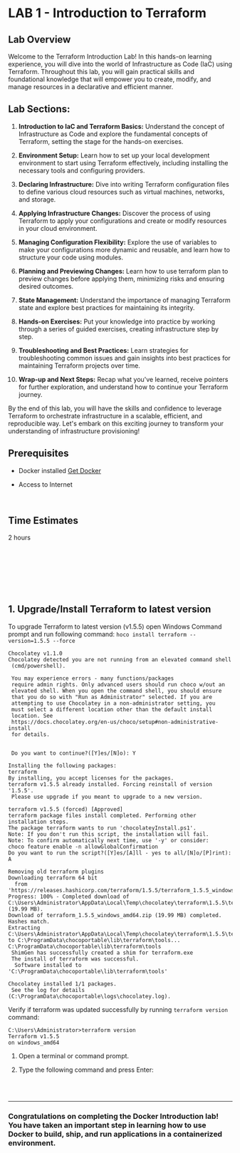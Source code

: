 # LAB 1 - Introduction to Terraform

## Lab Overview

Welcome to the Terraform Introduction Lab! In this hands-on learning experience, you will dive into the world of Infrastructure as Code (IaC) using Terraform. Throughout this lab, you will gain practical skills and foundational knowledge that will empower you to create, modify, and manage resources in a declarative and efficient manner.

## Lab Sections:

1. <b>Introduction to IaC and Terraform Basics:</b> Understand the concept of Infrastructure as Code and explore the fundamental concepts of Terraform, setting the stage for the hands-on exercises.

2. <b>Environment Setup:</b> Learn how to set up your local development environment to start using Terraform effectively, including installing the necessary tools and configuring providers.

3. <b>Declaring Infrastructure:</b> Dive into writing Terraform configuration files to define various cloud resources such as virtual machines, networks, and storage.

4. <b>Applying Infrastructure Changes:</b> Discover the process of using Terraform to apply your configurations and create or modify resources in your cloud environment.

5. <b>Managing Configuration Flexibility:</b> Explore the use of variables to make your configurations more dynamic and reusable, and learn how to structure your code using modules.

6. <b>Planning and Previewing Changes:</b> Learn how to use terraform plan to preview changes before applying them, minimizing risks and ensuring desired outcomes.

7. <b>State Management:</b> Understand the importance of managing Terraform state and explore best practices for maintaining its integrity.

8. <b>Hands-on Exercises:</b> Put your knowledge into practice by working through a series of guided exercises, creating infrastructure step by step.

9. <b>Troubleshooting and Best Practices:</b> Learn strategies for troubleshooting common issues and gain insights into best practices for maintaining Terraform projects over time.

10. <b>Wrap-up and Next Steps:</b> Recap what you've learned, receive pointers for further exploration, and understand how to continue your Terraform journey.

By the end of this lab, you will have the skills and confidence to leverage Terraform to orchestrate infrastructure in a scalable, efficient, and reproducible way. Let's embark on this exciting journey to transform your understanding of infrastructure provisioning!



## Prerequisites

- Docker installed [Get Docker](https://docs.docker.com/get-docker/)

- Access to Internet

<br>

## Time Estimates

2 hours

<br>

<br></br>
---

## 1. Upgrade/Install Terraform to latest version

To upgrade Terraform to latest version (v1.5.5) open Windows Command prompt and run following command: `hoco install terraform --version=1.5.5 --force`

```C:\Users\Administrator>choco install terraform --version=1.5.5 --force
Chocolatey v1.1.0
Chocolatey detected you are not running from an elevated command shell
 (cmd/powershell).

 You may experience errors - many functions/packages
 require admin rights. Only advanced users should run choco w/out an
 elevated shell. When you open the command shell, you should ensure
 that you do so with "Run as Administrator" selected. If you are
 attempting to use Chocolatey in a non-administrator setting, you
 must select a different location other than the default install
 location. See
 https://docs.chocolatey.org/en-us/choco/setup#non-administrative-install
 for details.


 Do you want to continue?([Y]es/[N]o): Y

Installing the following packages:
terraform
By installing, you accept licenses for the packages.
terraform v1.5.5 already installed. Forcing reinstall of version '1.5.5'.
 Please use upgrade if you meant to upgrade to a new version.

terraform v1.5.5 (forced) [Approved]
terraform package files install completed. Performing other installation steps.
The package terraform wants to run 'chocolateyInstall.ps1'.
Note: If you don't run this script, the installation will fail.
Note: To confirm automatically next time, use '-y' or consider:
choco feature enable -n allowGlobalConfirmation
Do you want to run the script?([Y]es/[A]ll - yes to all/[N]o/[P]rint): A

Removing old terraform plugins
Downloading terraform 64 bit
  from 'https://releases.hashicorp.com/terraform/1.5.5/terraform_1.5.5_windows_amd64.zip'
Progress: 100% - Completed download of C:\Users\Administrator\AppData\Local\Temp\chocolatey\terraform\1.5.5\terraform_1.5.5_windows_amd64.zip (19.99 MB).
Download of terraform_1.5.5_windows_amd64.zip (19.99 MB) completed.
Hashes match.
Extracting C:\Users\Administrator\AppData\Local\Temp\chocolatey\terraform\1.5.5\terraform_1.5.5_windows_amd64.zip to C:\ProgramData\chocoportable\lib\terraform\tools...
C:\ProgramData\chocoportable\lib\terraform\tools
 ShimGen has successfully created a shim for terraform.exe
 The install of terraform was successful.
  Software installed to 'C:\ProgramData\chocoportable\lib\terraform\tools'

Chocolatey installed 1/1 packages.
 See the log for details (C:\ProgramData\chocoportable\logs\chocolatey.log).
```

Verify if terraform was updated successfully by running `terraform version` command:

```
C:\Users\Administrator>terraform version
Terraform v1.5.5
on windows_amd64
```

1. Open a terminal or command prompt.

2. Type the following command and press Enter:


<br></br>

---

### Congratulations on completing the Docker Introduction lab! You have taken an important step in learning how to use Docker to build, ship, and run applications in a containerized environment.
